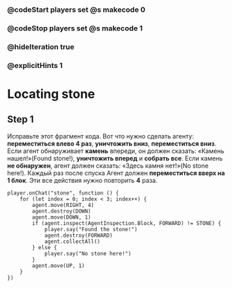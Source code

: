 ### @codeStart players set @s makecode 0
### @codeStop players set @s makecode 1

### @hideIteration true 
### @explicitHints 1


# Locating stone 

## Step 1
Исправьте этот фрагмент кода. Вот что нужно сделать агенту: **переместиться влево 4 раз**, **уничтожить вниз**, **переместиться вниз**. Если агент обнаруживает **камень** впереди, он должен сказать: «Камень нашел!»(Found stone!), **уничтожить вперед** и **собрать все**. Если камень **не обнаружен**, агент должен сказать: «Здесь камня нет!»(No stone here!). Каждый раз после спуска Агент должен **переместиться вверх на 1 блок**. Эти все действия нужно повторить **4** раза.



```template
player.onChat("stone", function () {
    for (let index = 0; index < 3; index++) {
        agent.move(RIGHT, 4)
        agent.destroy(DOWN)
        agent.move(DOWN, 1)
        if (agent.inspect(AgentInspection.Block, FORWARD) != STONE) {
            player.say("Found the stone!")
            agent.destroy(FORWARD)
            agent.collectAll()
        } else {
            player.say("No stone here!")
        }
        agent.move(UP, 1)
    }
})
```
